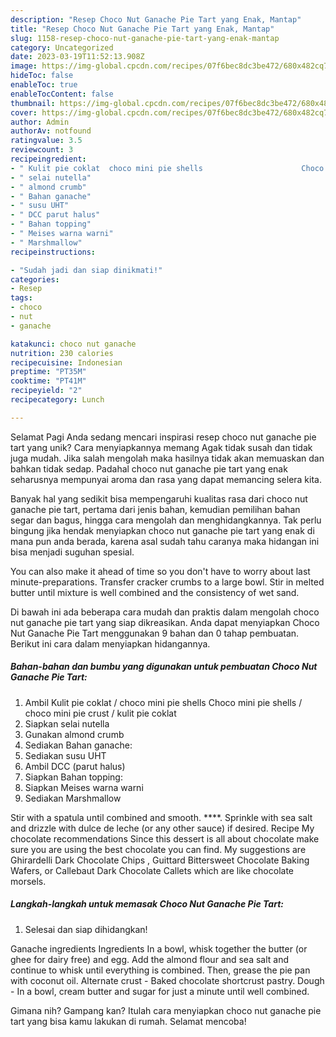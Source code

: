 ```yaml
---
description: "Resep Choco Nut Ganache Pie Tart yang Enak, Mantap"
title: "Resep Choco Nut Ganache Pie Tart yang Enak, Mantap"
slug: 1158-resep-choco-nut-ganache-pie-tart-yang-enak-mantap
category: Uncategorized
date: 2023-03-19T11:52:13.908Z
image: https://img-global.cpcdn.com/recipes/07f6bec8dc3be472/680x482cq70/choco-nut-ganache-pie-tart-foto-resep-utama.jpg
hideToc: false
enableToc: true
enableTocContent: false
thumbnail: https://img-global.cpcdn.com/recipes/07f6bec8dc3be472/680x482cq70/choco-nut-ganache-pie-tart-foto-resep-utama.jpg
cover: https://img-global.cpcdn.com/recipes/07f6bec8dc3be472/680x482cq70/choco-nut-ganache-pie-tart-foto-resep-utama.jpg
author: Admin
authorAv: notfound
ratingvalue: 3.5
reviewcount: 3
recipeingredient:
- " Kulit pie coklat  choco mini pie shells                      Choco mini pie shells  choco mini pie crust  kulit pie coklat"
- " selai nutella"
- " almond crumb"
- " Bahan ganache"
- " susu UHT"
- " DCC parut halus"
- " Bahan topping"
- " Meises warna warni"
- " Marshmallow"
recipeinstructions:

- "Sudah jadi dan siap dinikmati!"
categories:
- Resep
tags:
- choco
- nut
- ganache

katakunci: choco nut ganache 
nutrition: 230 calories
recipecuisine: Indonesian
preptime: "PT35M"
cooktime: "PT41M"
recipeyield: "2"
recipecategory: Lunch

---
```



Selamat Pagi Anda sedang mencari inspirasi resep choco nut ganache pie tart yang unik? Cara menyiapkannya memang Agak tidak susah dan tidak juga mudah. Jika salah mengolah maka hasilnya tidak akan memuaskan dan bahkan tidak sedap. Padahal choco nut ganache pie tart yang enak seharusnya mempunyai aroma dan rasa yang dapat memancing selera kita.


Banyak hal yang sedikit bisa mempengaruhi kualitas rasa dari choco nut ganache pie tart, pertama dari jenis bahan, kemudian pemilihan bahan segar dan bagus, hingga cara mengolah dan menghidangkannya. Tak perlu bingung jika hendak menyiapkan choco nut ganache pie tart yang enak di mana pun anda berada, karena asal sudah tahu caranya maka hidangan ini bisa menjadi suguhan spesial.

You can also make it ahead of time so you don&#39;t have to worry about last minute-preparations. Transfer cracker crumbs to a large bowl. Stir in melted butter until mixture is well combined and the consistency of wet sand.


Di bawah ini ada beberapa cara mudah dan praktis dalam mengolah choco nut ganache pie tart yang siap dikreasikan. Anda dapat menyiapkan Choco Nut Ganache Pie Tart menggunakan 9 bahan dan 0 tahap pembuatan. Berikut ini cara dalam menyiapkan hidangannya.

<!--inarticleads1-->

##### Bahan-bahan dan bumbu yang digunakan untuk pembuatan Choco Nut Ganache Pie Tart:

1. Ambil  Kulit pie coklat / choco mini pie shells                      Choco mini pie shells / choco mini pie crust / kulit pie coklat
1. Siapkan  selai nutella
1. Gunakan  almond crumb
1. Sediakan  Bahan ganache:
1. Sediakan  susu UHT
1. Ambil  DCC (parut halus)
1. Siapkan  Bahan topping:
1. Siapkan  Meises warna warni
1. Sediakan  Marshmallow


Stir with a spatula until combined and smooth. ****. Sprinkle with sea salt and drizzle with dulce de leche (or any other sauce) if desired. Recipe My chocolate recommendations Since this dessert is all about chocolate make sure you are using the best chocolate you can find. My suggestions are Ghirardelli Dark Chocolate Chips , Guittard Bittersweet Chocolate Baking Wafers, or Callebaut Dark Chocolate Callets which are like chocolate morsels. 

<!--inarticleads2-->

##### Langkah-langkah untuk memasak Choco Nut Ganache Pie Tart:


1. Selesai dan siap dihidangkan!

Ganache ingredients Ingredients In a bowl, whisk together the butter (or ghee for dairy free) and egg. Add the almond flour and sea salt and continue to whisk until everything is combined. Then, grease the pie pan with coconut oil. Alternate crust - Baked chocolate shortcrust pastry. Dough - In a bowl, cream butter and sugar for just a minute until well combined. 

Gimana nih? Gampang kan? Itulah cara menyiapkan choco nut ganache pie tart yang bisa kamu lakukan di rumah. Selamat mencoba!
